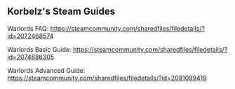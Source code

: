## Korbelz's Steam Guides

Warlords FAQ: https://steamcommunity.com/sharedfiles/filedetails/?id=2072468574

Warlords Basic Guide: https://steamcommunity.com/sharedfiles/filedetails/?id=2074886305

Warlords Advanced Guide: https://steamcommunity.com/sharedfiles/filedetails/?id=2081099419
